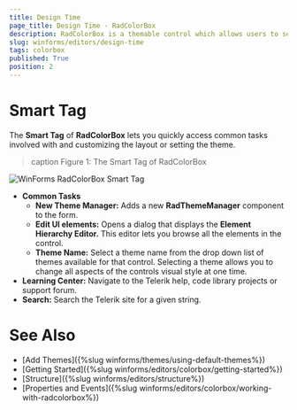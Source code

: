 ```yaml
---
title: Design Time
page_title: Design Time - RadColorBox
description: RadColorBox is a themable control which allows users to select a color from a color dialog or to directly type it in the text field.
slug: winforms/editors/design-time
tags: colorbox
published: True
position: 2
---
```


# Smart Tag

The __Smart Tag__ of __RadColorBox__ lets you quickly access common tasks involved with and customizing the layout or setting the theme.

>caption Figure 1: The Smart Tag of RadColorBox

![WinForms RadColorBox Smart Tag](images/colorbox-smart-tag001.png) 

* __Common Tasks__
    - __New Theme Manager:__ Adds a new __RadThemeManager__ component to the form.
    - __Edit UI elements:__ Opens a dialog that displays the __Element Hierarchy Editor.__ This editor lets you browse all the elements in the control.
    - __Theme Name:__ Select a theme name from the drop down list of themes available for that control. Selecting a theme allows you to change all aspects of the controls visual style at one time.
* __Learning Center:__ Navigate to the Telerik help, code library projects or support forum.
* __Search:__ Search the Telerik site for a given string.


# See Also

* [Add Themes]({%slug winforms/themes/using-default-themes%})
* [Getting Started]({%slug winforms/editors/colorbox/getting-started%})
* [Structure]({%slug winforms/editors/structure%})
* [Properties and Events]({%slug winforms/editors/colorbox/working-with-radcolorbox%})

